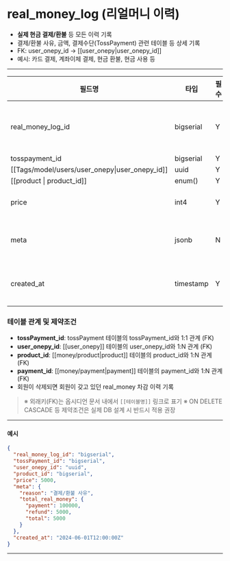 # real_money_log (리얼머니 이력)

- **실제 현금 결제/환불** 등 모든 이력 기록
- 결제/환불 사유, 금액, 결제수단(TossPayment) 관련 테이블 등 상세 기록
- FK: user_onepy_id → [[user_onepy|user_onepy_id]]
- 예시: 카드 결제, 계좌이체 결제, 현금 환불, 현금 사용 등

---

| 필드명                                            | 타입        | 필수  | 기본값   | min | max | 설명        |     |
| ---------------------------------------------- | --------- | --- | ----- | --- | --- | --------- | --- |
| real_money_log_id                              | bigserial | Y   |       | 1   |     | PK, 자동 증가 |     |
| tosspayment_id                                 | bigserial | Y   |       |     |     | FK        |     |
| [[Tags/model/users/user_onepy\|user_onepy_id]] | uuid      | Y   |       |     |     | FK        |     |
| [[product                     \| product_id]]  | enum()    | Y   |       |     |     | FK        |     |
| price                                          | int4      | Y   | 0     |     |     | 환불 -      |     |
| meta                                           | jsonb     | N   | {}    |     |     | 상세 정보     |     |
| created_at                                     | timestamp | Y   | now() |     |     | 생성일시      |     |

### 테이블 관계 및 제약조건

- **tossPayment_id**: tossPayment 테이블의 tossPayment_id와 1:1 관계 (FK)
- **user_onepy_id**: [[user_onepy]] 테이블의 user_onepy_id와 1:N 관계 (FK)
- **product_id**: [[money/product|product]] 테이블의 product_id와 1:N 관계 (FK)
- **payment_id**: [[money/payment|payment]] 테이블의 payment_id와 1:N 관계 (FK)
- 회원이 삭제되면 회원이 갖고 있던 real_money 차감 이력 기록

> ※ 외래키(FK)는 옵시디언 문서 내에서 `[[테이블명]]` 링크로 표기
> ※ ON DELETE CASCADE 등 제약조건은 실제 DB 설계 시 반드시 적용 권장

---

#### 예시

```json
{
  "real_money_log_id": "bigserial",
  "tossPayment_id": "bigserial",
  "user_onepy_id": "uuid",
  "product_id": "bigserial",
  "price": 5000,
  "meta": {
    "reason": "결제/환불 사유",
    "total_real_money": {
      "payment": 100000,
      "refund": 5000,
      "total": 5000
    }
  },
  "created_at": "2024-06-01T12:00:00Z"
}
```

---
